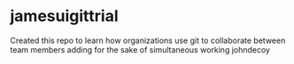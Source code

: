 # jamesuigittrial
Created this repo to learn how organizations use git to collaborate between team members
adding for the sake of simultaneous working
johndecoy
